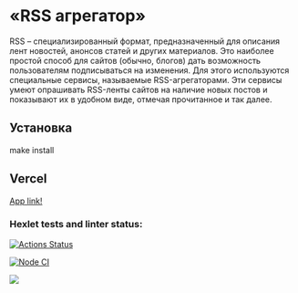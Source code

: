 # «RSS агрегатор»

RSS – специализированный формат, предназначенный для описания лент новостей, анонсов статей и других материалов. Это наиболее простой способ для сайтов (обычно, блогов) дать возможность пользователям подписываться на изменения. Для этого используются специальные сервисы, называемые RSS-агрегаторами. Эти сервисы умеют опрашивать RSS-ленты сайтов на наличие новых постов и показывают их в удобном виде, отмечая прочитанное и так далее.

## Установка

make install

## Vercel

[App link!](https://rss-project-jdybn2zs8-evgeniyol.vercel.app/)

### Hexlet tests and linter status:

[![Actions Status](https://github.com/EvgeniyOl/frontend-project-lvl3/workflows/hexlet-check/badge.svg)](https://github.com/EvgeniyOl/frontend-project-lvl3/actions)

[![Node CI](https://github.com/EvgeniyOl/frontend-project-lvl3/actions/workflows/node.js.yml/badge.svg)](https://github.com/EvgeniyOl/frontend-project-lvl3/actions/workflows/node.js.yml)


<a href="https://codeclimate.com/github/EvgeniyOl/frontend-project-lvl3/maintainability"><img src="https://api.codeclimate.com/v1/badges/8c8385a849e349f40c11/maintainability" /></a>
